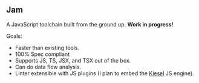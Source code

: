 ## Jam

A JavaScript toolchain built from the ground up.
**Work in progress!**

Goals:

- Faster than existing tools. 
- 100% Spec compliant 
- Supports JS, TS, JSX, and TSX out of the box.
- Can do data flow analysis.
- Linter extensible with JS plugins 
    (I plan to embed the [Kiesel](https://kiesel.dev) JS engine).

